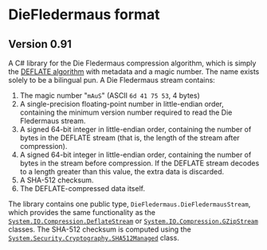 ﻿DieFledermaus format 
====================
Version 0.91
------------

A C# library for the Die Fledermaus compression algorithm, which is simply the [DEFLATE algorithm](http://en.wikipedia.org/wiki/DEFLATE) with metadata and a magic number. The name exists solely to be a bilingual pun. A Die Fledermaus stream contains:

1. The magic number "`mAuS`" (ASCII `6d 41 75 53`, 4 bytes)
2. A single-precision floating-point number in little-endian order, containing the minimum version number required to read the Die Fledermaus stream.
3. A signed 64-bit integer in little-endian order, containing the number of bytes in the DEFLATE stream (that is, the length of the stream after compression).
4. A signed 64-bit integer in little-endian order, containing the number of bytes in the stream before compression. If the DEFLATE stream decodes to a length greater than this value, the extra data is discarded.
5. A SHA-512 checksum.
6. The DEFLATE-compressed data itself.

The library contains one public type, `DieFledermaus.DieFledermausStream`, which provides the same functionality as the [`System.IO.Compression.DeflateStream`](https://msdn.microsoft.com/en-us/library/system.io.compression.deflatestream.aspx) or [`System.IO.Compression.GZipStream`](https://msdn.microsoft.com/en-us/library/system.io.compression.gzipstream.aspx) classes. The SHA-512 checksum is computed using the [`System.Security.Cryptography.SHA512Managed`](https://msdn.microsoft.com/en-us/library/system.security.cryptography.sha512managed.aspx) class.

